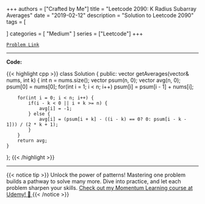 
+++
authors = ["Crafted by Me"]
title = "Leetcode 2090: K Radius Subarray Averages"
date = "2019-02-12"
description = "Solution to Leetcode 2090"
tags = [
    
]
categories = [
    "Medium"
]
series = ["Leetcode"]
+++



[`Problem Link`](https://leetcode.com/problems/k-radius-subarray-averages/description/)

---

**Code:**

{{< highlight cpp >}}
class Solution {
public:
    vector<int> getAverages(vector<int>& nums, int k) {
        int n = nums.size();
        vector<long> psum(n, 0);
        vector<int> avg(n, 0);
        psum[0] = nums[0];
        for(int i = 1; i < n; i++)
            psum[i] = psum[i - 1] + nums[i];
        
        for(int i = 0; i < n; i++) {
            if(i - k < 0 || i + k >= n) {
                avg[i] = -1;
            } else {
                avg[i] = (psum[i + k] - ((i - k) == 0? 0: psum[i - k - 1])) / (2 * k + 1);
            }
        }
        return avg;
    }
};
{{< /highlight >}}


---


{{< notice tip >}}
Unlock the power of patterns! Mastering one problem builds a pathway to solve many more. Dive into practice, and let each problem sharpen your skills. [Check out my Momentum Learning course at Udemy! 🚀 ](https://www.udemy.com/course/algorithms-and-data-structures-in-cpp/)
{{< /notice >}}

